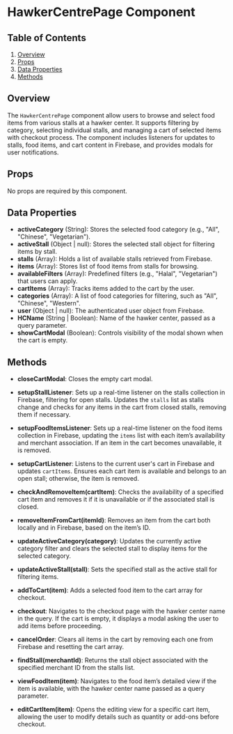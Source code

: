 # HawkerCentrePage Component

## Table of Contents

1. [Overview](#overview)
2. [Props](#props)
3. [Data Properties](#data-properties)
4. [Methods](#methods)

## Overview

The `HawkerCentrePage` component allow users to browse and select food items from various stalls at a hawker center. It supports filtering by category, selecting individual stalls, and managing a cart of selected items with checkout process. The component includes listeners for updates to stalls, food items, and cart content in Firebase, and provides modals for user notifications.

## Props

No props are required by this component.

## Data Properties

- **activeCategory** (String): Stores the selected food category (e.g., "All", "Chinese", "Vegetarian").
- **activeStall** (Object | null): Stores the selected stall object for filtering items by stall.
- **stalls** (Array): Holds a list of available stalls retrieved from Firebase.
- **items** (Array): Stores list of food items from stalls for browsing.
- **availableFilters** (Array): Predefined filters (e.g., "Halal", "Vegetarian") that users can apply.
- **cartItems** (Array): Tracks items added to the cart by the user.
- **categories** (Array): A list of food categories for filtering, such as "All", "Chinese", "Western".
- **user** (Object | null): The authenticated user object from Firebase.
- **HCName** (String | Boolean): Name of the hawker center, passed as a query parameter.
- **showCartModal** (Boolean): Controls visibility of the modal shown when the cart is empty.

## Methods

- **closeCartModal**: Closes the empty cart modal.

- **setupStallListener**: Sets up a real-time listener on the stalls collection in Firebase, filtering for open stalls. Updates the `stalls` list as stalls change and checks for any items in the cart from closed stalls, removing them if necessary.

- **setupFoodItemsListener**: Sets up a real-time listener on the food items collection in Firebase, updating the `items` list with each item’s availability and merchant association. If an item in the cart becomes unavailable, it is removed.

- **setupCartListener**: Listens to the current user's cart in Firebase and updates `cartItems`. Ensures each cart item is available and belongs to an open stall; otherwise, the item is removed.

- **checkAndRemoveItem(cartItem)**: Checks the availability of a specified cart item and removes it if it is unavailable or if the associated stall is closed.

- **removeItemFromCart(itemId)**: Removes an item from the cart both locally and in Firebase, based on the item’s ID.

- **updateActiveCategory(category)**: Updates the currently active category filter and clears the selected stall to display items for the selected category.

- **updateActiveStall(stall)**: Sets the specified stall as the active stall for filtering items.

- **addToCart(item)**: Adds a selected food item to the cart array for checkout.

- **checkout**: Navigates to the checkout page with the hawker center name in the query. If the cart is empty, it displays a modal asking the user to add items before proceeding.

- **cancelOrder**: Clears all items in the cart by removing each one from Firebase and resetting the cart array.

- **findStall(merchantId)**: Returns the stall object associated with the specified merchant ID from the stalls list.

- **viewFoodItem(item)**: Navigates to the food item’s detailed view if the item is available, with the hawker center name passed as a query parameter.

- **editCartItem(item)**: Opens the editing view for a specific cart item, allowing the user to modify details such as quantity or add-ons before checkout.

